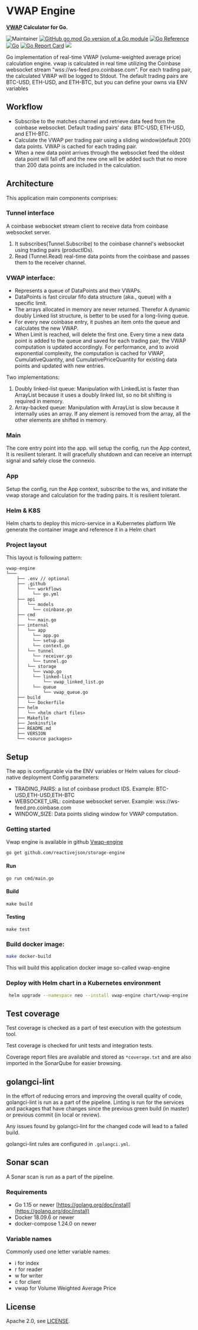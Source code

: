 # VWAP Engine

**[VWAP](https://en.wikipedia.org/wiki/Volume-weighted_average_price) Calculator for Go.**

![Maintainer](https://img.shields.io/badge/maintainer-MohamedAly-blue)
[![GitHub go.mod Go version of a Go module](https://img.shields.io/github/go-mod/go-version/reactivejson/vwap-engine.svg)](https://github.com/reactivejson/vwap-engine)
[![Go Reference](https://pkg.go.dev/badge/github.com/reactivejson/vwap-engine)](https://pkg.go.dev/badge/github.com/reactivejson/vwap-engine)
[![Go](https://github.com/reactivejson/vwap-engine/actions/workflows/go.yml/badge.svg)](https://github.com/reactivejson/vwap-engine/actions/workflows/go.yml)
[![Go Report Card](https://goreportcard.com/badge/github.com/reactivejson/vwap-engine)](https://goreportcard.com/report/github.com/reactivejson/vwap-engine)
![](https://img.shields.io/github/license/reactivejson/vwap-engine.svg)

Go implementation of real-time VWAP (volume-weighted average price) calculation engine. vwap is calculated in real time utilizing
the Coinbase websocket stream "wss://ws-feed.pro.coinbase.com". For each trading pair, the calculated VWAP will be logged to Stdout.
The default trading pairs are BTC-USD, ETH-USD, and ETH-BTC, but you can define your owns via ENV variables

## Workflow

- Subscribe to the matches channel and retrieve data feed from the coinbase websocket. Default trading pairs' data: BTC-USD, ETH-USD, and ETH-BTC.
- Calculate the VWAP per trading pair using a sliding window(default 200) data points. VWAP is cached for each trading pair.
- When a new data point arrives through the websocket feed the oldest data point will fall off and the new one will be
  added such that no more than 200 data points are included in the calculation.

## Architecture
This application main components comprises:

### Tunnel interface
A coinbase websocket stream client to receive data from coinbase websocket server.
1) It subscribes(Tunnel.Subscribe) to the coinbase channel's websocket using trading pairs (productIDs).
2) Read (Tunnel.Read) real-time data points from the coinbase and passes them to the receiver channel.

### VWAP interface:
- Represents a queue of DataPoints and their VWAPs.
- DataPoints  is fast circular fifo data structure (aka., queue) with a specific limit.
- The arrays allocated in memory are never returned. Therefor A dynamic doubly Linked list structure, is better to be used for a long-living queue.
- For every new coinbase entry, it pushes an item onto the queue and calculates the new VWAP.
- When Limit is reached, will delete  the first one.
Every time a new data point is added to the queue and saved for each trading pair, the VWAP computation is updated accordingly.
For performance, and to avoid exponential complexity, the computation is cached for VWAP, CumulativeQuantity,
and CumulativePriceQuantity for existing data points and updated with new entries.

Two implementations:
1) Doubly linked-list queue: Manipulation with LinkedList is faster than ArrayList because it uses a doubly linked list, so no bit shifting is required in memory.
2) Array-backed queue: Manipulation with ArrayList is slow because it internally uses an array. If any element is removed from the array, all the other elements are shifted in memory.

### Main
The core entry point into the app. will setup the config,
run the App context, It is resilient tolerant. It will gracefully shutdown and can receive an interrupt signal and safely close the connexio.

### App
Setup the config, run the App context, subscribe to the ws, and initiate the vwap storage and calculation for the trading pairs. It is resilient tolerant.

### Helm & K8S
Helm charts to deploy this micro-service in a Kubernetes platform
We generate the container image and reference it in a Helm chart

### Project layout

This layout is following pattern:

```text
vwap-engine
└───
    ├── .env // optional
    ├── .github
    │   └── workflows
    │     └── go.yml
    ├── api
    │   └── models
    │     └── coinbase.go
    ├── cmd
    │   └── main.go
    ├── internal
    │   └── app
    │     └── app.go
    │     └── setup.go
    │     └── context.go
    │   └── tunnel
    │     └── receiver.go
    │     └── tunnel.go
    │   └── storage
    │     └── vwap.go
    │     └── linked-list
    │         └── vwap_linked_list.go
    │     └── queue
    │         └── vwap_queue.go
    ├── build
    │   └── Dockerfile
    ├── helm
    │   └── <helm chart files>
    ├── Makefile
    ├── Jenkinsfile
    ├── README.md
    ├── VERSION
    └── <source packages>
```

## Setup
The app is configurable via the ENV variables or Helm values for cloud-native deployment
Config parameters:
- TRADING_PAIRS: a list of coinbase product IDS. Example: BTC-USD,ETH-USD,ETH-BTC
- WEBSOCKET_URL: coinbase websocket server. Example: wss://ws-feed.pro.coinbase.com
- WINDOW_SIZE: Data points sliding window for VWAP computation.



### Getting started
Vwap engine is available in github
[Vwap-engine](https://github.com/reactivejson/vwap-engine)

```shell
go get github.com/reactivejson/storage-engine
```

#### Run
```shell
go run cmd/main.go
```

#### Build
```shell
make build
```
#### Testing
```shell
make test
```

### Build docker image:

```bash
make docker-build
```
This will build this application docker image so-called vwap-engine

### Deploy with Helm chart in a Kubernetes environment
```bash
 helm upgrade --namespace neo --install vwap-engine chart/vwap-engine -f your-custom-values.yml
```
## Test coverage

Test coverage is checked as a part of test execution with the gotestsum tool.

Test coverage is checked for unit tests and integration tests.

Coverage report files are available and stored as `*coverage.txt` and are also imported in the SonarQube for easier browsing.


## golangci-lint

In the effort of reducing errors and improving the overall quality of code, golangci-lint is run as a part of the pipeline. Linting is run for the services and packages that have changes since the previous green build (in master) or previous commit (in local or review).

Any issues found by golangci-lint for the changed code will lead to a failed build.

golangci-lint rules are configured in `.golangci.yml`.

## Sonar scan

A Sonar scan is run as a part of the pipeline.

### Requirements

- Go 1.15 or newer [https://golang.org/doc/install](https://golang.org/doc/install)
- Docker 18.09.6 or newer
- docker-compose 1.24.0 on newer

### Variable names
Commonly used one letter variable names:

- i for index
- r for reader
- w for writer
- c for client
- vwap for Volume Weighted Average Price


## License

Apache 2.0, see [LICENSE](LICENSE).
